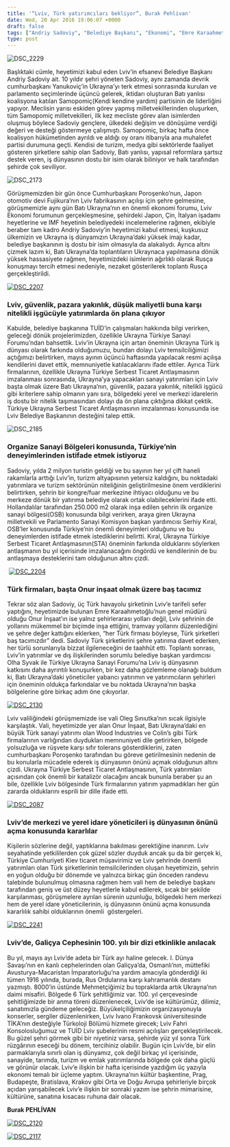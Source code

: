 ```yaml
---
title: '“Lviv, Türk yatırımcıları bekliyor”, Burak Pehlivan'
date: Wed, 20 Apr 2016 19:06:07 +0000
draft: false
tags: ["Andriy Sadoviy", "Belediye Başkanı", "Ekonomi", "Emre Karaahmetoğlu", "Fujikura", "Haydar Koçak", "Lviv", "Lviv yatırım", "Lvov", "Oleg Sınıutka", "Onur İnşaat", "organize sanayi bölgesi", "Samopomiç", "Selim Tever", "Serhiy Kıral", "TUİD (Türk Ukrayna İşadamları Derneği)", "Ukrayna", "Ukrayna Dış İlişkileri", "Ukrayna Türkiye Serbest Ticaret Antlaşması", "Uluslarası İlişkiler"]
type: post
---
```


![DSC_2229](https://burakpehlivan.org/wp-content/uploads/2016/04/DSC_2229.jpg)

Başlıktaki cümle, heyetimizi kabul eden Lviv’in efsanevi Belediye Başkanı Andriy Sadoviy ait. 10 yıldır şehri yöneten Sadoviy, aynı zamanda devrik cumhurbaşkanı Yanukoviç’in Ukrayna'yı terk etmesi sonrasında kurulan ve parlamento seçimlerinde üçüncü gelerek, iktidarı oluşturan Batı yanlısı koalisyona katılan Samopomiç(Kendi kendine yardım) partisinin de liderliğini yapıyor. Meclisin yarısı eskiden görev yapmış milletvekillerinden oluşurken, tüm Samopomiç milletvekilleri, ilk kez mecliste görev alan isimlerden oluşmuş böylece Sadoviy gençlere, ülkedeki değişim ve dönüşüme verdiği değeri ve desteği göstermeye çalışmıştı. Samopomiç, birkaç hafta önce koalisyon hükümetinden ayrıldı ve aldığı oy oranı itibarıyla ana muhalefet partisi durumuna geçti. Kendisi de turizm, medya gibi sektörlerde faaliyet gösteren şirketlere sahip olan Sadoviy, Batı yanlısı, yapısal reformlara şartsız destek veren, iş dünyasının dostu bir isim olarak biliniyor ve halk tarafından şehirde çok seviliyor.

![DSC_2173](https://burakpehlivan.org/wp-content/uploads/2016/04/DSC_2173.jpg)

Görüşmemizden bir gün önce Cumhurbaşkanı Poroşenko’nun, Japon otomotiv devi Fujikura’nın Lviv fabrikasının açılışı için şehre gelmesine, görüşmemizle aynı gün Batı Ukrayna’nın en önemli ekonomi forumu, Lviv Ekonomi forumunun gerçekleşmesine, şehirdeki Japon, Çin, İtalyan işadamı heyetlerine ve IMF heyetinin belediyedeki incelemelerine rağmen, ekibiyle beraber tam kadro Andriy Sadoviy’in heyetimizi kabul etmesi, kuşkusuz ülkemizin ve Ukrayna iş dünyamızın Ukrayna’daki yüksek imajı kadar, belediye başkanının iş dostu bir isim olmasıyla da alakalıydı. Ayrıca altını çizmek lazım ki, Batı Ukrayna’da toplantıların Ukraynaca yapılmasına dönük yüksek hassasiyete rağmen, heyetimizdeki isimlerin ağırlıklı olarak Rusça konuşmayı tercih etmesi nedeniyle, nezaket gösterilerek toplantı Rusça gerçekleştirildi.

[![DSC_2207](https://burakpehlivan.org/wp-content/uploads/2016/04/DSC_2207.jpg)](https://burakpehlivan.org/wp-content/uploads/2016/04/DSC_2207.jpg)


### **Lviv, güvenlik, pazara yakınlık, düşük maliyetli buna karşı nitelikli işgücüyle yatırımlarda ön plana çıkıyor**


Kabulde, belediye başkanına TUİD’in çalışmaları hakkında bilgi verirken, geleceği dönük projelerimizden, özellikle Ukrayna Türkiye Sanayi Forumu’ndan bahsettik. Lviv’in Ukrayna için artan öneminin Ukrayna Türk iş dünyası olarak farkında olduğumuzu, bundan dolayı Lviv temsilciliğimizi açtığımızı belirtirken, mayıs ayının üçüncü haftasında yapılacak resmi açılışa kendilerini davet ettik, memnuniyetle katılacaklarını ifade ettiler. Ayrıca Türk firmalarının, özellikle Ukrayna Türkiye Serbest Ticaret Antlaşmasının imzalanması sonrasında, Ukrayna’ya yapacakları sanayi yatırımları için Lviv başta olmak üzere Batı Ukrayna’nın, güvenlik, pazara yakınlık, nitelikli işgücü gibi kriterlere sahip olmanın yanı sıra, bölgedeki yerel ve merkezi idarelerin iş dostu bir nitelik taşımasından dolayı da ön plana çıktığına dikkat çektik. Türkiye Ukrayna Serbest Ticaret Antlaşmasının imzalanması konusunda ise Lviv Belediye Başkanının desteğini talep ettik.

![DSC_2185](https://burakpehlivan.org/wp-content/uploads/2016/04/DSC_2185.jpg)


### Organize Sanayi Bölgeleri konusunda, Türkiye’nin deneyimlerinden istifade etmek istiyoruz


Sadoviy, yılda 2 milyon turistin geldiği ve bu sayının her yıl çift haneli rakamlarla arttığı Lviv’in, turizm altyapısının yetersiz kaldığını, bu noktadaki yatırımlara ve turizm sektörünün niteliğinin geliştirilmesine önem verdiklerini belirtirken, şehrin bir kongre/fuar merkezine ihtiyacı olduğunu ve bu merkeze dönük bir yatırıma belediye olarak ortak olabileceklerini ifade etti. Hollandalılar tarafından 250.000 m2 olarak inşa edilen şehrin ilk organize sanayi bölgesi(OSB) konusunda bilgi verirken, araya giren Ukrayna milletvekili ve Parlamento Sanayi Komisyon başkan yardımcısı Serhiy Kıral, OSB’ler konusunda Türkiye’nin önemli deneyimleri olduğunu ve bu deneyimlerden istifade etmek istediklerini belirtti. Kıral, Ukrayna Türkiye Serbest Ticaret Antlaşmasının(STA) öneminin farkında olduklarını söylerken antlaşmanın bu yıl içerisinde imzalanacağını öngördü ve kendilerinin de bu antlaşmaya desteklerini tam olduğunun altını çizdi.





 [![DSC_2204](https://burakpehlivan.org/wp-content/uploads/2016/04/DSC_2204.jpg)](https://burakpehlivan.org/wp-content/uploads/2016/04/DSC_2204.jpg)


### Türk firmaları, başta Onur inşaat olmak üzere baş tacımız


Tekrar söz alan Sadoviy, üç Türk havayolu şirketinin Lviv’e tarifeli sefer yaptığını, heyetimizde bulunan Emre Karaahmetoğlu’nun genel müdürü olduğu Onur İnşaat’ın ise yalnız şehirlerarası yolları değil, Lviv şehrinin de yollarını mükemmel bir biçimde inşa ettiğini, tramvay yollarını düzenlediğini ve şehre değer kattığını eklerken, “her Türk firması böyleyse, Türk şirketleri baş tacımızdır” dedi. Sadoviy Türk şirketlerini şehre yatırıma davet ederken, her türlü sorunlarıyla bizzat ilgileneceğini de taahhüt etti. Toplantı sonrası, Lviv’in yatırımlar ve dış ilişkilerinden sorumlu belediye başkan yardımcısı Olha Syvak ile Türkiye Ukrayna Sanayi Forumu’na Lviv iş dünyasının katkısını daha ayrıntılı konuşurken, bir kez daha gözlemleme olanağı buldum ki, Batı Ukrayna’daki yöneticiler yabancı yatırımın ve yatırımcıların şehirleri için öneminin oldukça farkındalar ve bu noktada Ukrayna’nın başka bölgelerine göre birkaç adım öne çıkıyorlar.

[![DSC_2130](https://burakpehlivan.org/wp-content/uploads/2016/04/DSC_2130.jpg)](https://burakpehlivan.org/wp-content/uploads/2016/04/DSC_2130.jpg)

Lviv valiliğindeki görüşmemizde ise vali Oleg Sınıutka’nın sıcak ilgisiyle karşılaştık. Vali, heyetimizde yer alan Onur İnşaat, Batı Ukrayna’daki en büyük Türk sanayi yatırımı olan Wood Industries ve Colin’s gibi Türk firmalarının varlığından duydukları memnuniyeti dile getirirken, bölgede yolsuzluğa ve rüşvete karşı sıfır tolerans gösterdiklerini, zaten cumhurbaşkanı Poroşenko tarafından bu göreve getirilmesinin nedenin de bu konularla mücadele ederek iş dünyasının önünü açmak olduğunun altını çizdi. Ukrayna Türkiye Serbest Ticaret Antlaşmasının, Türk yatırımları açısından çok önemli bir katalizör olacağını ancak bununla beraber şu an bile, özellikle Lviv bölgesinde Türk firmalarının yatırım yapmadıkları her gün zararda olduklarını esprili bir dille ifade etti.

[![DSC_2087](https://burakpehlivan.org/wp-content/uploads/2016/04/DSC_2087.jpg)](https://burakpehlivan.org/wp-content/uploads/2016/04/DSC_2087.jpg)


### **Lviv’de merkezi ve yerel idare yöneticileri iş dünyasının önünü açma konusunda kararlılar**


Kişilerin sözlerine değil, yaptıklarına bakılması gerektiğine inanırım. Lviv seyahatinde yetkililerden çok güzel sözler duyduk ancak şu da bir gerçek ki, Türkiye Cumhuriyeti Kiev ticaret müşavirimiz ve Lviv şehrinde önemli yatırımları olan Türk şirketlerinin temsilcilerinden oluşan heyetimizin, şehrin en yoğun olduğu bir dönemde ve yalnızca birkaç gün önceden randevu talebinde bulunulmuş olmasına rağmen hem vali hem de belediye başkanı tarafından geniş ve üst düzey heyetlerle kabul edilerek, sıcak bir şekilde karşılanması, görüşmelere ayrılan sürenin uzunluğu, bölgedeki hem merkezi hem de yerel idare yöneticilerinin, iş dünyasının önünü açma konusunda kararlılık sahibi olduklarının önemli  göstergeleri.

[![DSC_2241](https://burakpehlivan.org/wp-content/uploads/2016/04/DSC_2241.jpg)](https://burakpehlivan.org/wp-content/uploads/2016/04/DSC_2241.jpg)


### **Lviv’de, Galiçya Cephesinin 100. yılı bir dizi etkinlikle anılacak**


Bu yıl, mayıs ayı Lviv’de adeta bir Türk ayı haline gelecek. I. Dünya Savaşı’nın en kanlı cephelerinden olan Galiçya’da, Osmanlı’nın, müttefiki Avusturya-Macaristan İmparatorluğu’na yardım amacıyla gönderdiği iki tümen 1916 yılında, burada, Rus Ordularına karşı kahramanlık destanı yazmıştı. 8000’in üstünde Mehmetçiğimiz bu topraklarda artık Ukrayna’nın daimi misafiri. Bölgede 6 Türk şehitliğimiz var. 100. yıl çerçevesinde şehitliğimizde bir anma töreni düzenlenecek, Lviv’de ise kültürümüz, dilimiz, sanatımızla gündeme geleceğiz. Büyükelçiliğimizin organizasyonuyla konserler, sergiler düzenlenirken, Lviv Ivano Frankovsk üniversitesinde TİKA’nın desteğiyle Türkoloji Bölümü hizmete girecek; Lviv Fahri Konsolosluğumuz ve TUİD Lviv şubelerinin resmi açılışları gerçekleştirilecek. Bu güzel şehri görmek gibi bir niyetiniz varsa, şehirde yüz yıl sonra Türk rüzgârının eseceği bu dönem, tercihiniz olabilir. Bugün için Lviv’de, bir elin parmaklarıyla sınırlı olan iş dünyamız, çok değil birkaç yıl içerisinde, sanayide, tarımda, turizm ve emlak yatırımlarında bölgede çok daha güçlü ve görünür olacak. Lviv’e ilişkin bir hafta içerisinde yazdığım üç yazıyla ekonomi temalı bir üçleme yaptım. Ukrayna’nın kültür başkentine, Prag, Budapeşte, Bratislava, Krakov gibi Orta ve Doğu Avrupa şehirleriyle birçok açıdan yarışabilecek Lviv’e ilişkin bir sonraki yazım ise şehrin mimarisine, kültürüne, sanatına kısacası ruhuna dair olacak.

**Burak PEHLİVAN**

[![DSC_2120](https://burakpehlivan.org/wp-content/uploads/2016/04/DSC_2120.jpg)](https://burakpehlivan.org/wp-content/uploads/2016/04/DSC_2120.jpg)

[![DSC_2117](https://burakpehlivan.org/wp-content/uploads/2016/04/DSC_2117.jpg)](https://burakpehlivan.org/wp-content/uploads/2016/04/DSC_2117.jpg)

